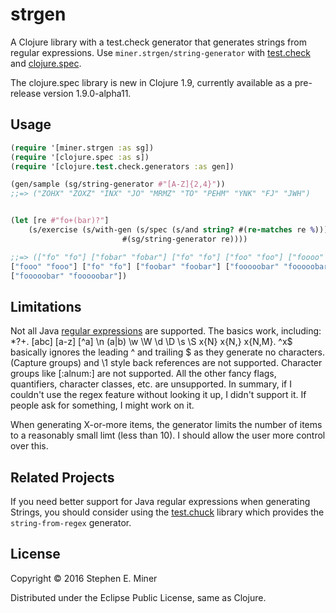 # strgen

A Clojure library with a test.check generator that generates strings from regular
expressions.  Use `miner.strgen/string-generator` with [test.check][tc] and [clojure.spec][cs].  

The clojure.spec library is new in Clojure 1.9, currently available as a pre-release version
1.9.0-alpha11.

[tc]: https://github.com/clojure/test.check "test.check"
[cs]: http://clojure.org/guides/spec

## Usage

```clojure
(require '[miner.strgen :as sg])
(require '[clojure.spec :as s])
(require '[clojure.test.check.generators :as gen])

(gen/sample (sg/string-generator #"[A-Z]{2,4}"))
;;=> ("ZOHX" "ZOXZ" "INX" "JO" "MRMZ" "TO" "PEHM" "YNK" "FJ" "JWH")


(let [re #"fo+(bar)?"]
	(s/exercise (s/with-gen (s/spec (s/and string? #(re-matches re %)))
                         #(sg/string-generator re))))

;;=> (["fo" "fo"] ["fobar" "fobar"] ["fo" "fo"] ["foo" "foo"] ["foooo" "foooo"] 
["fooo" "fooo"] ["fo" "fo"] ["foobar" "foobar"] ["fooooobar" "fooooobar"] 
["fooooobar" "fooooobar"])

```
 
## Limitations

Not all Java [regular expressions][re] are supported.  The basics work, including: *?+. [abc]
[a-z] [^a] \n (a|b) \w \W \d \D \s \S x{N} x{N,} x{N,M}.  ^x$ basically ignores the leading
^ and trailing $ as they generate no characters.  (Capture groups) and \1 style back
references are not supported.  Character groups like [:alnum:] are not supported.  All the
other fancy flags, quantifiers, character classes, etc. are unsupported.  In summary, if I
couldn't use the regex feature without looking it up, I didn't support it.  If people
ask for something, I might work on it.

[re]: http://en.wikipedia.org/wiki/Regular_expression

When generating X-or-more items, the generator limits the number of items to a reasonably
small limt (less than 10).  I should allow the user more control over this.


## Related Projects

If you need better support for Java regular expressions when generating Strings, you should
consider using the [test.chuck][chuck] library which provides the `string-from-regex`
generator.

[chuck]: https://github.com/gfredericks/test.chuck "test.chuck"


## License

Copyright © 2016 Stephen E. Miner

Distributed under the Eclipse Public License, same as Clojure.

